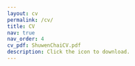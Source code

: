 ```yaml
---
layout: cv
permalink: /cv/
title: CV
nav: true
nav_order: 4
cv_pdf: ShuwenChaiCV.pdf
description: Click the icon to download.
---
```

